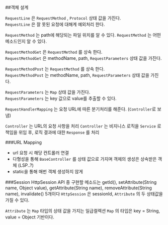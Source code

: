 ##객체 설계

`RequestLine` 은 `RequestMethod` , `Protocol`  상태 값을 가진다.  
`RequestLine` 은 잘 못된 요청에 대해계 예외처리 한다.
  
`RequestMethod` 는 path에 해당되는 파일 위치를 알 수 있다.
`RequestMethod` 는 어떤 메소드인지 알 수 있다.

`RequestMethodGet` 은 `RequestMethod` 를 상속 한다.  
`RequestMethodGet` 은  methodName, path, `RequestParameters` 상태 값을 가진다.

`RequestMethodPost` 는 `RequestMethod` 를 상속 한다.  
`RequestMethodPost` 는 methodName, path, `RequestParameters` 상태 값을 가진다.

`RequestParameters` 는 `Map` 상태 값을 가진다.  
`RequestParameters` 는 key 값으로 value를 추출할 수 있다.

`RequestHandlerMapping` 는 요청 URL에 따른 분기처리를 해준다. (`Controller`로 보냄)

`Controller` 는 URL의 요청 사항을 처리
`Controller` 는 비지니스 로직을 `Service` 로 책임을 위임 후, 로직 결과에 대한 `Response` 를 처리

###URL Mapping
- url 요청 시 해당 컨트롤러 연결
- 다형성을 통해 `BaseController` 를 상태 값으로 가지며 객체의 생성은 상속받은 객체 (LSP..?) 
- static을 통해 매번 객체 생성하지 않게

###Session
HttpSession API 중 구현할 메소드는 getId(), setAttribute(String name, Object value), getAttribute(String name), removeAttribute(String name), invalidate() 5개이다
`HttpSession` 은 sessionId, `Attribute` 의 두 상태값을 가질 수 있다.

`Attribute` 는 `Map` 타입의 상태 값을 가지는 일급컬렉션
`Map` 의 타입은 key = String, value = Object 기반이다.

